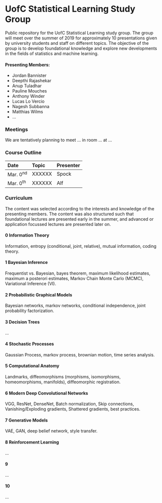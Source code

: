 # UofC Statistical Learning Study Group
Public repository for the UofC Statistical Learning study group. The group will meet over the summer of 2019 for approximately 10 presentations given by university students and staff on different topics. The objective of the group is to develop foundational knowledge and explore new developments in the fields of statistics and machine learning. 

#### Presenting Members:
- Jordan Bannister
- Deepthi Rajashekar
- Anup Tuladhar
- Pauline Mouches
- Anthony Winder
- Lucas Lo Vercio
- Nagesh Subbanna
- Matthias Wilms
- ...

### Meetings
We are tentatively planning to meet ... in room ... at ...


### Course Outline

| Date                     | Topic                                          | Presenter |
|:------------------------ |:---------------------------------------------- |:--------- |
| Mar. 0<sup>nd</sup>      | XXXXXX                                         | Spock     |
| Mar. 0<sup>th</sup>      | XXXXXX                                         | Alf       |


### Curriculum
The content was selected according to the interests and knowledge of the presenting members. The content was also structured such that foundational lectures are presented early in the summer, and advanced or application focussed lectures are presented later on.  

#### 0 Information Theory
Information, entropy (conditional, joint, relative), mutual information, coding theory.

#### 1 Bayesian Inference
Frequentist vs. Bayesian, bayes theorem, maximum likelihood estimates, maximum a posterori estimates, Markov Chain Monte Carlo (MCMC), Variational Inference (VI). 

#### 2 Probabilistic Graphical Models 
Bayesian networks, markov networks, conditional independence, joint probability factorization.

#### 3 Decision Trees
...

#### 4 Stochastic Processes
Gaussian Process, markov process, brownian motion, time series analysis.

#### 5 Computational Anatomy 
Landmarks, diffeomorphisms (morphisms, isomorphisms, homeomorphisms, manifolds), diffeomorphic registration.

#### 6 Modern Deep Convolutional Networks
VGG, ResNet, DenseNet, Batch normalization, Skip connections, Vanishing/Exploding gradients, Shattered gradients, best practices. 

#### 7 Generative Models
VAE, GAN, deep belief network, style transfer.

#### 8 Reinforcement Learning
...

#### 9
...

#### 10
...



